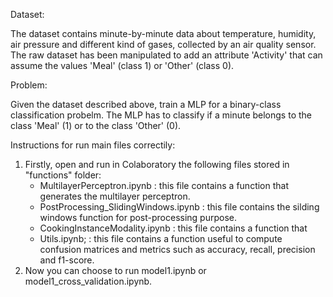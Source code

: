 Dataset:

The dataset contains minute-by-minute data about temperature, humidity, air pressure and different kind of gases, collected by an air quality sensor. The raw dataset has been manipulated to add an attribute 'Activity' that can assume the values 'Meal' (class 1) or 'Other' (class 0).

Problem:

Given the dataset described above, train a MLP for a binary-class classification probelm. The MLP has to classify if a minute belongs to the class 'Meal' (1) or to the class 'Other' (0).

Instructions for run main files correctily:

1. Firstly, open and run in Colaboratory the following files stored in "functions" folder:
    - MultilayerPerceptron.ipynb : this file contains a function that generates the multilayer perceptron.
    - PostProcessing_SlidingWindows.ipynb : this file contains the silding windows function for post-processing purpose.
    - CookingInstanceModality.ipynb : this file contains a function that 
    - Utils.ipynb; : this file contains a function useful to compute confusion matrices and metrics such as accuracy, recall, precision 
                     and f1-score.
2. Now you can choose to run model1.ipynb or model1_cross_validation.ipynb.
